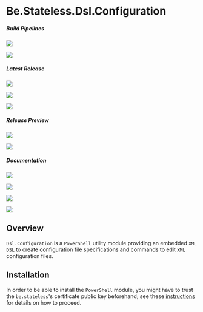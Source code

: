 ﻿# Be.Stateless.Dsl.Configuration

##### Build Pipelines

[![][pipeline.mr.badge]][pipeline.mr]

[![][pipeline.ci.badge]][pipeline.ci]

##### Latest Release

[![][module.badge]][module]

[![][nuget.badge]][nuget]

[![][release.badge]][release]

##### Release Preview

[![][module.preview.badge]][module.preview]

[![][nuget.preview.badge]][nuget.preview]

##### Documentation

[![][doc.main.badge]][doc.main]

[![][doc.this.badge]][doc.this]

[![][help.cmdlets.badge]][help.cmdlets]

[![][help.badge]][help]

## Overview

`Dsl.Configuration` is a `PowerShell` utility module providing an embedded `XML` `DSL` to create configuration file specifications and commands to edit `XML` configuration files.

## Installation

In order to be able to install the `PowerShell` module, you might have to trust the `be.stateless`'s certificate public key beforehand; see these [instructions][doc.install] for details on how to proceed.

<!-- badges -->

[doc.install]: https://www.stateless.be/PowerShell/Module/Installation.html "PowerShell Module Installation"
[doc.main.badge]: https://img.shields.io/static/v1?label=BizTalk.Factory%20SDK&message=User's%20Guide&color=8CA1AF&logo=readthedocs
[doc.main]: https://www.stateless.be/ "BizTalk.Factory SDK User's Guide"
[doc.this.badge]: https://img.shields.io/static/v1?label=Dsl.Configuration&message=User's%20Guide&color=8CA1AF&logo=readthedocs
[doc.this]: https://www.stateless.be/PowerShell/Module/Dsl/Configuration "Dsl.Configuration PowerShell Module User's Guide"
[github.badge]: https://img.shields.io/static/v1?label=Repository&message=Be.Stateless.Dsl.Configuration&logo=github
[github]: https://github.com/icraftsoftware/Be.Stateless.Dsl.Configuration "Be.Stateless.Dsl.Configuration GitHub Repository"
[help.badge]: https://img.shields.io/static/v1?label=Be.Stateless.Dsl.Configuration&message=Developer%20Help&color=8CA1AF&logo=microsoftacademic
[help]: https://github.com/icraftsoftware/biztalk.factory.github.io/blob/master/Help/Dsl/Configuration/README.md "Be.Stateless.Dsl.Configuration Developer Help"
[help.cmdlets.badge]: https://img.shields.io/static/v1?label=Be.Stateless.Dsl.Configuration.Cmdlets&message=Developer%20Help&color=8CA1AF&logo=microsoftacademic
[help.cmdlets]: https://github.com/icraftsoftware/biztalk.factory.github.io/blob/master/Help/Dsl/Configuration/Cmdlets/README.md "Be.Stateless.Dsl.Configuration.Cmdlets Developer Help"
[module.badge]: https://img.shields.io/powershellgallery/v/Dsl.Configuration.svg?label=Dsl.Configuration&style=flat&logo=powershell
[module]: https://www.powershellgallery.com/packages/Dsl.Configuration "Dsl.Configuration PowerShell Module"
[module.preview.badge]: https://badge-factory.azurewebsites.net/package/icraftsoftware/be.stateless/BizTalk.Factory.Preview/Dsl.Configuration?logo=powershell
[module.preview]: https://dev.azure.com/icraftsoftware/be.stateless/_packaging?_a=package&feed=BizTalk.Factory.Preview&package=Dsl.Configuration&protocolType=NuGet "Dsl.Configuration Preview PowerShell Module"
[nuget.badge]: https://img.shields.io/nuget/v/Be.Stateless.Dsl.Configuration.svg?label=Be.Stateless.Dsl.Configuration&style=flat&logo=nuget
[nuget]: https://www.nuget.org/packages/Be.Stateless.Dsl.Configuration "Be.Stateless.Dsl.Configuration NuGet Package"
[nuget.preview.badge]: https://badge-factory.azurewebsites.net/package/icraftsoftware/be.stateless/BizTalk.Factory.Preview/Be.Stateless.Dsl.Configuration?logo=nuget
[nuget.preview]: https://dev.azure.com/icraftsoftware/be.stateless/_packaging?_a=package&feed=BizTalk.Factory.Preview&package=Be.Stateless.Dsl.Configuration&protocolType=NuGet "Be.Stateless.Dsl.Configuration Preview NuGet Package"
[pipeline.ci.badge]: https://dev.azure.com/icraftsoftware/be.stateless/_apis/build/status/Be.Stateless.Dsl.Configuration%20Continuous%20Integration?branchName=master&label=Continuous%20Integration%20Build
[pipeline.ci]: https://dev.azure.com/icraftsoftware/be.stateless/_build/latest?definitionId=78&branchName=master "Be.Stateless.Dsl.Configuration Continuous Integration Build Pipeline"
[pipeline.mr.badge]: https://dev.azure.com/icraftsoftware/be.stateless/_apis/build/status/Be.Stateless.Dsl.Configuration%20Manual%20Release?branchName=master&label=Manual%20Release%20Build
[pipeline.mr]: https://dev.azure.com/icraftsoftware/be.stateless/_build/latest?definitionId=79&branchName=master "Be.Stateless.Dsl.Configuration Manual Release Build Pipeline"
[release.badge]: https://img.shields.io/github/v/release/icraftsoftware/Be.Stateless.Dsl.Configuration?label=Release&logo=github
[release]: https://github.com/icraftsoftware/Be.Stateless.Dsl.Configuration/releases/latest "Be.Stateless.Dsl.Configuration GitHub Release"
